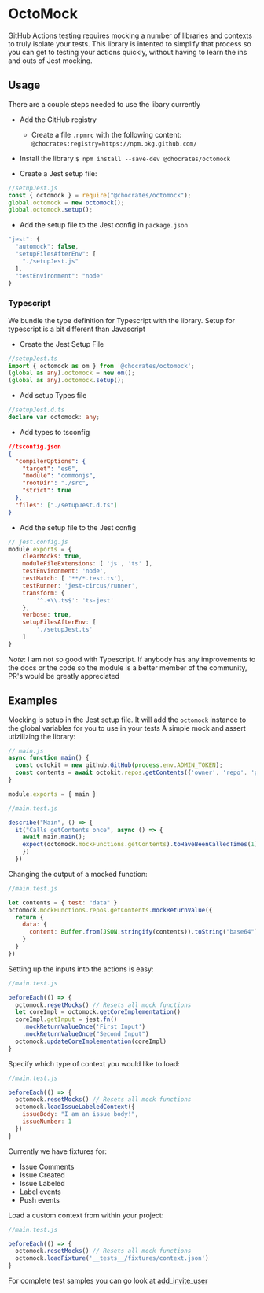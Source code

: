 # OctoMock
GitHub Actions testing requires mocking a number of libraries and contexts to truly isolate your tests. 
This library is intented to simplify that process so you can get to testing your actions quickly, without having to learn the ins and outs of Jest mocking.  

## Usage 

There are a couple steps needed to use the libary currently
* Add the GitHub registry
    * Create a file `.npmrc` with the following content:  
    ```@chocrates:registry=https://npm.pkg.github.com/```
* Install the library
 ```$ npm install --save-dev @chocrates/octomock```
 
 * Create a Jest setup file:
 
```javascript
//setupJest.js
const { octomock } = require("@chocrates/octomock");
global.octomock = new octomock();
global.octomock.setup();
```
 
* Add the setup file to the Jest config in `package.json`

```javascript
"jest": {
  "automock": false,
  "setupFilesAfterEnv": [
    "./setupJest.js"
  ],
  "testEnvironment": "node"
}
```

### Typescript
We bundle the type definition for Typescript with the library.  Setup for typescript is a bit different than Javascript
* Create the Jest Setup File

```typescript
//setupJest.ts
import { octomock as om } from '@chocrates/octomock';
(global as any).octomock = new om();
(global as any).octomock.setup();
```
* Add setup Types file
 
```typescript
//setupJest.d.ts
declare var octomock: any;
```

* Add types to tsconfig

```json
//tsconfig.json
{
  "compilerOptions": {
    "target": "es6",
    "module": "commonjs",
    "rootDir": "./src",
    "strict": true
  },
  "files": ["./setupJest.d.ts"]
}
```

* Add the setup file to the Jest config
```javascript
// jest.config.js
module.exports = {
    clearMocks: true,
    moduleFileExtensions: [ 'js', 'ts' ],
    testEnvironment: 'node',
    testMatch: [ '**/*.test.ts'],
    testRunner: 'jest-circus/runner',
    transform: {
        '^.+\\.ts$': 'ts-jest'
    },
    verbose: true,
    setupFilesAfterEnv: [
        './setupJest.ts'
    ]
}
```
*Note*: I am not so good with Typescript.  If anybody has any improvements to the docs or the code so the module is a better member of the community, PR's would be greatly appreciated

## Examples
Mocking is setup in the Jest setup file.  It will add the `octomock` instance to the global variables for you to use in your tests
A simple mock and assert utizilizing the library:

```javascript
// main.js
async function main() {
  const octokit = new github.GitHub(process.env.ADMIN_TOKEN);
  const contents = await octokit.repos.getContents({'owner', 'repo'. 'path'})
}

module.exports = { main }
```

```javascript
//main.test.js

describe("Main", () => {
  it("Calls getContents once", async () => {
    await main.main();
    expect(octomock.mockFunctions.getContents).toHaveBeenCalledTimes(1);
    })
  })
```


Changing the output of a mocked function:

```javascript
//main.test.js

let contents = { test: "data" }
octomock.mockFunctions.repos.getContents.mockReturnValue({
  return {
    data: {
      content: Buffer.from(JSON.stringify(contents)).toString("base64") 
    }
  }
})
```

Setting up the inputs into the actions is easy:  

```javascript
//main.test.js

beforeEach(() => {
  octomock.resetMocks() // Resets all mock functions
  let coreImpl = octomock.getCoreImplementation()
  coreImpl.getInput = jest.fn()
    .mockReturnValueOnce('First Input')
    .mockReturnValueOnce("Second Input")
  octomock.updateCoreImplementation(coreImpl)
}
```

Specify which type of context you would like to load:  
```javascript
//main.test.js

beforeEach(() => {
  octomock.resetMocks() // Resets all mock functions
  octomock.loadIssueLabeledContext({
    issueBody: "I am an issue body!",
    issueNumber: 1
  })
}
```

Currently we have fixtures for:  
* Issue Comments
* Issue Created
* Issue Labeled
* Label events
* Push events


Load a custom context from within your project:

```javascript
//main.test.js

beforeEach(() => {
  octomock.resetMocks() // Resets all mock functions
  octomock.loadFixture('__tests__/fixtures/context.json')
}
```

For complete test samples you can go look at [add_invite_user](https://github.com/froi/add_invite_user)
